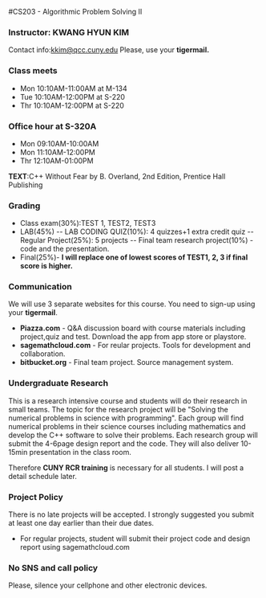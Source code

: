 #CS203 - Algorithmic Problem Solving II

### Instructor: KWANG HYUN KIM
Contact info:kkim@qcc.cuny.edu
Please, use your **tigermail.**
### Class meets
- Mon 10:10AM-11:00AM at M-134
- Tue 10:10AM-12:00PM at S-220
- Thr 10:10AM-12:00PM at S-220

### Office hour at S-320A
- Mon 09:10AM-10:00AM
- Mon 11:10AM-12:00PM
- Thr 12:10AM-01:00PM

**TEXT**:C++ Without Fear by B. Overland, 2nd Edition, Prentice Hall Publishing
### Grading
- Class exam(30%):TEST 1, TEST2, TEST3
- LAB(45%)
 -- LAB CODING QUIZ(10%): 4 quizzes+1 extra credit quiz
 -- Regular Project(25%): 5 projects
 -- Final team research project(10%) - code and  the presentation.
- Final(25%)- **I will replace one of lowest scores of TEST1, 2, 3 if final score is higher.**

### Communication
We will use 3 separate websites for this course. You need to sign-up using your **tigermail**.
- **Piazza.com** - Q&A discussion board with course materials including project,quiz and test. Download the app from app store or playstore.
- **sagemathcloud.com** - For reular projects. Tools for development and collaboration.
- **bitbucket.org** - Final team project. Source management system.
 
### Undergraduate Research

This is a research intensive course and students will do their research in small teams. The topic for the research project will be "Solving the numerical problems in science with programming". Each group will find numerical problems in their science courses including mathematics and develop the C++ software to solve their problems. Each research group will submit the 4-6page design report and the code. They will also deliver 10-15min presentation in the class room.

Therefore **CUNY RCR training** is necessary for all students. I will post a detail schedule later.

### Project Policy
There is no late projects will be accepted. I strongly suggested you submit at least one day earlier than their due dates. 
- For regular projects, student will submit their project code and design report using sagemathcloud.com

### No SNS and call policy
Please, silence your cellphone and other electronic devices.


